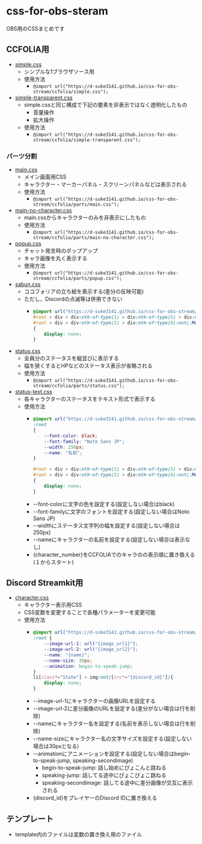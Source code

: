 # css-for-obs-steram
OBS用のCSSまとめです
## CCFOLIA用
- [simple.css](ccfolia/simple.css)
  - シンプルな1ブラウザソース用
  - 使用方法
    - ```@import url("https://d-suke3141.github.io/css-for-obs-stream/ccfolia/simple.css");```
- [simple-transparent.css](ccfolia/simple-transparent.css)
  - simple.cssと同じ構成で下記の要素を非表示ではなく透明化したもの
    - 音量操作
    - 拡大操作
  - 使用方法
    - ```@import url("https://d-suke3141.github.io/css-for-obs-stream/ccfolia/simple-transparent.css");```
### パーツ分割
- [main.css](ccfolia/parts/main.css)
  - メイン画面用CSS
  - キャラクター・マーカーパネル・スクリーンパネルなどは表示される
  - 使用方法
    - ```@import url("https://d-suke3141.github.io/css-for-obs-stream/ccfolia/parts/main.css");```
- [main-no-character.css](ccfolia/parts/main-no-character.css)
  - main.cssからキャラクターのみを非表示にしたもの
  - 使用方法
    - ```@import url("https://d-suke3141.github.io/css-for-obs-stream/ccfolia/parts/main-no-character.css");```
- [popup.css](ccfolia/parts/popup.css)
  - チャット発言時のポップアップ
  - キャラ画像を丸く表示する
  - 使用方法
    - ```@import url("https://d-suke3141.github.io/css-for-obs-stream/ccfolia/parts/popup.css");```
- [sabun.css](ccfolia/parts/sabun.css)
  - ココフォリアの立ち絵を表示する(差分の反映可能)
  - ただし、Discordの点滅等は併用できない
    - ```css 
      @import url("https://d-suke3141.github.io/css-for-obs-stream/ccfolia/parts/sabun.css");
      #root > div > div:nth-of-type(2) > div:nth-of-type(5) > div:not(:nth-child({character_number})),
      #root > div > div:nth-of-type(2) > div:nth-of-type(6):not(.MuiPaper-root) > div:not(:nth-child({character_number}))
      {
          display: none;
      }
      ```
- [status.css](ccfolia/parts/status.css)
  - 全員分のステータスを縦並びに表示する
  - 幅を狭くするとHPなどのステータス表示が省略される
  - 使用方法
    - ```@import url("https://d-suke3141.github.io/css-for-obs-stream/ccfolia/parts/status.css");```
- [status-text.css](ccfolia/parts/status-text.css)
  - 各キャラクターのステータスをテキスト形式で表示する
  - 使用方法
    - ```css 
      @import url("https://d-suke3141.github.io/css-for-obs-stream/ccfolia/parts/status-text.css");
      :root
      {
          --font-color: black;
          --font-family: "Noto Sans JP";
          --width: 250px;
          --name: "名前";
      }

      #root > div > div:nth-of-type(2) > div:nth-of-type(5) > div:not(:nth-child({character_number})),
      #root > div > div:nth-of-type(2) > div:nth-of-type(6):not(.MuiPaper-root) > div:not(:nth-child({character_number}))
      {
          display: none;
      }
      ```
    - --font-colorに文字の色を設定する(設定しない場合はblack)
    - --font-familyに文字のフォントを設定する(設定しない場合はNoto Sans JP)
    - --widthにステータス文字列の幅を設定する(設定しない場合は250px)
    - --nameにキャラクターの名前を設定する(設定しない場合は表示なし)
    - {character_number}をCCFOLIAでのキャラのの表示順に置き換える(１からスタート)
## Discord Streamkit用
- [character.css](discord/character.css)
  - キャラクター表示用CSS
  - CSS変数を変更することで各種パラメーターを変更可能
  - 使用方法 
    - ```css
      @import url("https://d-suke3141.github.io/css-for-obs-stream/discord/character.css");
      :root {
          --image-url-1: url("{image_url1}");
          --image-url-2: url("{image_url2}");
          --name: "{name}";
          --name-size: 30px;
          --animation: begin-to-speak-jump;
      }
      li[class*="State"] > img:not([src*="{discord_id}"]){
          display: none;
      }
      ``` 
    - --image-url-1にキャラクターの画像URLを設定する  
    - --image-url-2に差分画像のURLを設定する(差分がない場合は行を削除)  
    - --nameにキャラクター名を設定する(名前を表示しない場合は行を削除)  
    - --name-sizeにキャラクター名の文字サイズを設定する(設定しない場合は30pxとなる) 
    - --animationにアニメーションを設定する(設定しない場合はbegin-to-speak-jump, speaking-secondimage)  
      - begin-to-speak-jump: 話し始めにぴょこんと跳ねる  
      - speaking-jump: 話してる途中にぴょこぴょこ跳ねる  
      - speaking-secondimage: 話してる途中に差分画像が交互に表示される  
    - {discord_id}をプレイヤーのDiscord IDに置き換える

## テンプレート
- template内のファイルは変数の置き換え用のファイル
